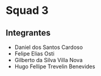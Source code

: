 # Squad 3

## Integrantes

- Daniel dos Santos Cardoso
- Felipe Elias Osti
- Gilberto da Silva Villa Nova
- Hugo Fellipe Trevelin Benevides